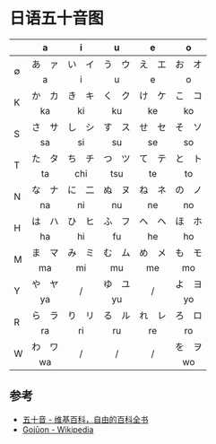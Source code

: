 # 日语五十音图

<!-- ::: tip

同色代表易混淆。

::: -->

<table>
    <thead>
        <tr>
            <th></th>
            <th colspan="2" style="text-align: center;">a</th>
            <th colspan="2" style="text-align: center;">i</th>
            <th colspan="2" style="text-align: center;">u</th>
            <th colspan="2" style="text-align: center;">e</th>
            <th colspan="2" style="text-align: center;">o</th>
        </tr>
    </thead>
    <tbody>
        <tr>
            <td rowspan="2">∅</td>
            <td>あ</td><td>ァ</td>
            <td>い</td><td>イ</td>
            <td>う</td><td>ウ</td>
            <td>え</td><td>エ</td>
            <td>お</td><td>オ</td>
        </tr>
        <tr>
            <td colspan="2" style="text-align: center;">a</td>
            <td colspan="2" style="text-align: center;">i</td>
            <td colspan="2" style="text-align: center;">u</td>
            <td colspan="2" style="text-align: center;">e</td>
            <td colspan="2" style="text-align: center;">o</td>
        </tr>
        <tr>
            <td rowspan="2">K</td>
            <td>か</td><td>カ</td>
            <td>き</td><td>キ</td>
            <td>く</td><td>ク</td>
            <td>け</td><td>ケ</td>
            <td>こ</td><td>コ</td>
        </tr>
        <tr>
            <td colspan="2" style="text-align: center;">ka</td>
            <td colspan="2" style="text-align: center;">ki</td>
            <td colspan="2" style="text-align: center;">ku</td>
            <td colspan="2" style="text-align: center;">ke</td>
            <td colspan="2" style="text-align: center;">ko</td>
        </tr>
        <tr>
            <td rowspan="2">S</td>
            <td>さ</td><td>サ</td>
            <td>し</td><td>シ</td>
            <td>す</td><td>ス</td>
            <td>せ</td><td>セ</td>
            <td>そ</td><td>ソ</td>
        </tr>
        <tr>
            <td colspan="2" style="text-align: center;">sa</td>
            <td colspan="2" style="text-align: center;">si</td>
            <td colspan="2" style="text-align: center;">su</td>
            <td colspan="2" style="text-align: center;">se</td>
            <td colspan="2" style="text-align: center;">so</td>
        </tr>
        <tr>
            <td rowspan="2">T</td>
            <td>た</td><td>タ</td>
            <td>ち</td><td>チ</td>
            <td>つ</td><td>ツ</td>
            <td>て</td><td>テ</td>
            <td>と</td><td>ト</td>
        </tr>
        <tr>
            <td colspan="2" style="text-align: center;">ta</td>
            <td colspan="2" style="text-align: center;">chi</td>
            <td colspan="2" style="text-align: center;">tsu</td>
            <td colspan="2" style="text-align: center;">te</td>
            <td colspan="2" style="text-align: center;">to</td>
        </tr>
        <tr>
            <td rowspan="2">N</td>
            <td>な</td><td>ナ</td>
            <td>に</td><td>二</td>
            <td>ぬ</td><td>ヌ</td>
            <td>ね</td><td>ネ</td>
            <td>の</td><td>ノ</td>
        </tr>
        <tr>
            <td colspan="2" style="text-align: center;">na</td>
            <td colspan="2" style="text-align: center;">ni</td>
            <td colspan="2" style="text-align: center;">nu</td>
            <td colspan="2" style="text-align: center;">ne</td>
            <td colspan="2" style="text-align: center;">no</td>
        </tr>
        <tr>
            <td rowspan="2">H</td>
            <td>は</td><td>ハ</td>
            <td>ひ</td><td>ヒ</td>
            <td>ふ</td><td>フ</td>
            <td>へ</td><td>ヘ</td>
            <td>ほ</td><td>ホ</td>
        </tr>
        <tr>
            <td colspan="2" style="text-align: center;">ha</td>
            <td colspan="2" style="text-align: center;">hi</td>
            <td colspan="2" style="text-align: center;">fu</td>
            <td colspan="2" style="text-align: center;">he</td>
            <td colspan="2" style="text-align: center;">ho</td>
        </tr>
        <tr>
            <td rowspan="2">M</td>
            <td>ま</td><td>マ</td>
            <td>み</td><td>ミ</td>
            <td>む</td><td>ム</td>
            <td>め</td><td>メ</td>
            <td>も</td><td>モ</td>
        </tr>
        <tr>
            <td colspan="2" style="text-align: center;">ma</td>
            <td colspan="2" style="text-align: center;">mi</td>
            <td colspan="2" style="text-align: center;">mu</td>
            <td colspan="2" style="text-align: center;">me</td>
            <td colspan="2" style="text-align: center;">mo</td>
        </tr>
        <tr>
            <td rowspan="2">Y</td>
            <td>や</td><td>ヤ</td>
            <td colspan="2" rowspan="2" style="text-align: center;">/</td>
            <td>ゆ</td><td>ユ</td>
            <td colspan="2" rowspan="2" style="text-align: center;">/</td>
            <td>よ</td><td>ヨ</td>
        </tr>
        <tr>
            <td colspan="2" style="text-align: center;">ya</td>
            <td colspan="2" style="text-align: center;">yu</td>
            <td colspan="2" style="text-align: center;">yo</td>
        </tr>
        <tr>
            <td rowspan="2">R</td>
            <td>ら</td><td>ラ</td>
            <td>り</td><td>リ</td>
            <td>る</td><td>ル</td>
            <td>れ</td><td>レ</td>
            <td>ろ</td><td>ロ</td>
        </tr>
        <tr>
            <td colspan="2" style="text-align: center;">ra</td>
            <td colspan="2" style="text-align: center;">ri</td>
            <td colspan="2" style="text-align: center;">ru</td>
            <td colspan="2" style="text-align: center;">re</td>
            <td colspan="2" style="text-align: center;">ro</td>
        </tr>
        <tr>
            <td rowspan="2">W</td>
            <td>わ</td><td>ワ</td>
            <td colspan="2" rowspan="2" style="text-align: center;">/</td>
            <td colspan="2" rowspan="2" style="text-align: center;">/</td>
            <td colspan="2" rowspan="2" style="text-align: center;">/</td>
            <td>を</td><td>ヲ</td>
        </tr>
        <tr>
            <td colspan="2" style="text-align: center;">wa</td>
            <td colspan="2" style="text-align: center;">wo</td>
        </tr>
    </tbody>
</table>

## 参考

- [五十音 - 维基百科，自由的百科全书](https://zh.wikipedia.org/wiki/%E4%BA%94%E5%8D%81%E9%9F%B3)
- [Gojūon - Wikipedia](https://en.wikipedia.org/wiki/Goj%C5%ABon)

